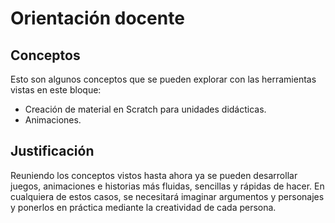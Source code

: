 # Orientación docente

## Conceptos
Esto son algunos conceptos que se pueden explorar con las herramientas vistas en este bloque:

* Creación de material en Scratch para unidades didácticas.
* Animaciones.

## Justificación
Reuniendo los conceptos vistos hasta ahora ya se pueden desarrollar juegos, animaciones e historias más fluidas, sencillas y rápidas de hacer. En cualquiera de estos casos, se necesitará imaginar argumentos y personajes y ponerlos en práctica mediante la creatividad de cada persona.